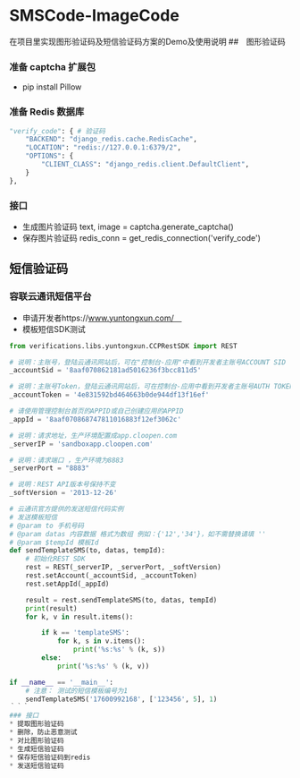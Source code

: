 # SMSCode-ImageCode
在项目里实现图形验证码及短信验证码方案的Demo及使用说明
##　图形验证码
### 准备 captcha 扩展包
* pip install Pillow
### 准备 Redis 数据库
```python
"verify_code": { # 验证码
    "BACKEND": "django_redis.cache.RedisCache",
    "LOCATION": "redis://127.0.0.1:6379/2",
    "OPTIONS": {
        "CLIENT_CLASS": "django_redis.client.DefaultClient",
    }
},
```
### 接口
* 生成图片验证码 text, image = captcha.generate_captcha()
* 保存图片验证码 redis_conn = get_redis_connection('verify_code')

## 短信验证码
### 容联云通讯短信平台
* 申请开发者https://www.yuntongxun.com/　
* 模板短信SDK测试
```python
from verifications.libs.yuntongxun.CCPRestSDK import REST

# 说明：主账号，登陆云通讯网站后，可在"控制台-应用"中看到开发者主账号ACCOUNT SID
_accountSid = '8aaf070862181ad5016236f3bcc811d5'

# 说明：主账号Token，登陆云通讯网站后，可在控制台-应用中看到开发者主账号AUTH TOKEN
_accountToken = '4e831592bd464663b0de944df13f16ef'

# 请使用管理控制台首页的APPID或自己创建应用的APPID
_appId = '8aaf070868747811016883f12ef3062c'

# 说明：请求地址，生产环境配置成app.cloopen.com
_serverIP = 'sandboxapp.cloopen.com'

# 说明：请求端口 ，生产环境为8883
_serverPort = "8883"

# 说明：REST API版本号保持不变
_softVersion = '2013-12-26'

# 云通讯官方提供的发送短信代码实例
# 发送模板短信
# @param to 手机号码
# @param datas 内容数据 格式为数组 例如：{'12','34'}，如不需替换请填 ''
# @param $tempId 模板Id
def sendTemplateSMS(to, datas, tempId):
    # 初始化REST SDK
    rest = REST(_serverIP, _serverPort, _softVersion)
    rest.setAccount(_accountSid, _accountToken)
    rest.setAppId(_appId)

    result = rest.sendTemplateSMS(to, datas, tempId)
    print(result)
    for k, v in result.items():

        if k == 'templateSMS':
            for k, s in v.items():
                print('%s:%s' % (k, s))
        else:
            print('%s:%s' % (k, v))

if __name__ == '__main__':
    # 注意： 测试的短信模板编号为1
    sendTemplateSMS('17600992168', ['123456', 5], 1)
｀｀｀
### 接口
* 提取图形验证码
* 删除，防止恶意测试
* 对比图形验证码
* 生成短信验证码
* 保存短信验证码到redis
* 发送短信验证码



